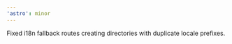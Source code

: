 ```yaml
---
'astro': minor
---
```


Fixed i18n fallback routes creating directories with duplicate locale prefixes.
